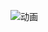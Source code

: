 ![动画](https://user-images.githubusercontent.com/42806849/156925902-81711756-2e86-4e34-a79a-6b1d73388fb4.gif)
